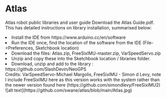 # Atlas
Atlas robot public libraries and user guide
Download the Atlas Guide.pdf. This has detailed instructions on library installation, summarised below:

<li>Install the IDE from https://www.arduino.cc/en/software</li>
<li>Run the IDE once, find the location of the software from the IDE (File->Preferences, Sketchbook location)</li>
<li>Download the files: Atlas.zip, FreeSixIMU-master.zip, VarSpeedServo.zip</li>
<li>Unzip and copy these into the Sketchbook location / libraries folder.</li>
<li>Download, unzip and add to the library : https://github.com/SlashDevin/NeoGPS</li>
</ol>
Credits: VarSpeedServo-Michael Margolis, FreeSixIMU - Simon d Levy, note I include FreeSixIMU here as this version works with the system rather than the newer version found here (https://github.com/simondlevy/FreeSixIMU2)
![alt text](https://github.com/swane/atlas/blob/main/Atlas.jpg)
